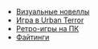 * [Визуальные новеллы](Визуальные%20новеллы)
* [Игра в Urban Terror](Игра%20в%20Urban%20Terror)
* [Ретро-игры на ПК](Ретро-игры%20на%20ПК)
* [Файтинги](Файтинги)